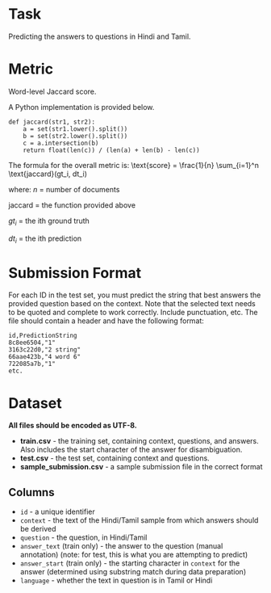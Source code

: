 # Task

Predicting the answers to questions in Hindi and Tamil.

# Metric

Word-level Jaccard score.

A Python implementation is provided below.

```
def jaccard(str1, str2): 
    a = set(str1.lower().split()) 
    b = set(str2.lower().split())
    c = a.intersection(b)
    return float(len(c)) / (len(a) + len(b) - len(c))
```

The formula for the overall metric is:
\text{score} = \frac{1}{n} \sum_{i=1}^n \text{jaccard}(gt_i, dt_i)

where:
$n$ = number of documents

$\text{jaccard}$ = the function provided above

$gt_i$ = the ith ground truth

$dt_i$ = the ith prediction

# Submission Format

For each ID in the test set, you must predict the string that best answers the provided question based on the context. Note that the selected text needs to be quoted and complete to work correctly. Include punctuation, etc. The file should contain a header and have the following format:

```
id,PredictionString
8c8ee6504,"1"
3163c22d0,"2 string"
66aae423b,"4 word 6"
722085a7b,"1"
etc.
```

# Dataset 

**All files should be encoded as UTF-8.**

- **train.csv** - the training set, containing context, questions, and answers. Also includes the start character of the answer for disambiguation.
- **test.csv** - the test set, containing context and questions.
- **sample_submission.csv** - a sample submission file in the correct format

## Columns

- `id` - a unique identifier
- `context` - the text of the Hindi/Tamil sample from which answers should be derived
- `question` - the question, in Hindi/Tamil
- `answer_text` (train only) - the answer to the question (manual annotation) (note: for test, this is what you are attempting to predict)
- `answer_start` (train only) - the starting character in `context` for the answer (determined using substring match during data preparation)
- `language` - whether the text in question is in Tamil or Hindi